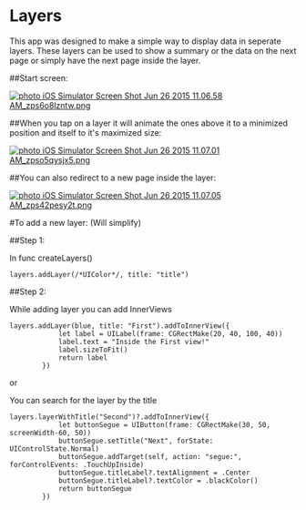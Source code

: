 # Layers

This app was designed to make a simple way to display data in seperate layers. These layers can be used to show a summary or the data on the next page or simply have the next page inside the layer.

##Start screen:

<a href="http://s357.photobucket.com/user/Zach_Eriksen/media/iOS%20Simulator%20Screen%20Shot%20Jun%2026%202015%2011.06.58%20AM_zps6o8lzntw.png.html" target="_blank"><img src="http://i357.photobucket.com/albums/oo13/Zach_Eriksen/iOS%20Simulator%20Screen%20Shot%20Jun%2026%202015%2011.06.58%20AM_zps6o8lzntw.png" border="0" alt=" photo iOS Simulator Screen Shot Jun 26 2015 11.06.58 AM_zps6o8lzntw.png"/></a>

##When you tap on a layer it will animate the ones above it to a minimized position and itself to it's maximized size:

<a href="http://s357.photobucket.com/user/Zach_Eriksen/media/iOS%20Simulator%20Screen%20Shot%20Jun%2026%202015%2011.07.01%20AM_zpso5qysjx5.png.html" target="_blank"><img src="http://i357.photobucket.com/albums/oo13/Zach_Eriksen/iOS%20Simulator%20Screen%20Shot%20Jun%2026%202015%2011.07.01%20AM_zpso5qysjx5.png" border="0" alt=" photo iOS Simulator Screen Shot Jun 26 2015 11.07.01 AM_zpso5qysjx5.png"/></a>

##You can also redirect to a new page inside the layer:

<a href="http://s357.photobucket.com/user/Zach_Eriksen/media/iOS%20Simulator%20Screen%20Shot%20Jun%2026%202015%2011.07.05%20AM_zps42pesy2t.png.html" target="_blank"><img src="http://i357.photobucket.com/albums/oo13/Zach_Eriksen/iOS%20Simulator%20Screen%20Shot%20Jun%2026%202015%2011.07.05%20AM_zps42pesy2t.png" border="0" alt=" photo iOS Simulator Screen Shot Jun 26 2015 11.07.05 AM_zps42pesy2t.png"/></a>

#To add a new layer: (Will simplify)

##Step 1:

In func createLayers()
```
layers.addLayer(/*UIColor*/, title: "title")
```

##Step 2:

While adding layer you can add InnerViews
```
layers.addLayer(blue, title: "First").addToInnerView({
            let label = UILabel(frame: CGRectMake(20, 40, 100, 40))
            label.text = "Inside the First view!"
            label.sizeToFit()
            return label
        })
```

or

You can search for the layer by the title
```
layers.layerWithTitle("Second")?.addToInnerView({
            let buttonSegue = UIButton(frame: CGRectMake(30, 50, screenWidth-60, 50))
            buttonSegue.setTitle("Next", forState: UIControlState.Normal)
            buttonSegue.addTarget(self, action: "segue:", forControlEvents: .TouchUpInside)
            buttonSegue.titleLabel?.textAlignment = .Center
            buttonSegue.titleLabel?.textColor = .blackColor()
            return buttonSegue
        })
```
